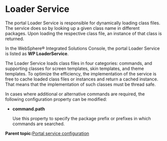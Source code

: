 # Loader Service 

The portal Loader Service is responsible for dynamically loading class files. The service does so by looking up a given class name in different packages. Upon loading the respective class file, an instance of that class is returned.

In the WebSphere® Integrated Solutions Console, the portal Loader Service is listed as **WP LoaderService**.

The Loader Service loads class files in four categories: commands, and supporting classes for screen templates, skin templates, and theme templates. To optimize the efficiency, the implementation of the service is free to cache loaded class files or instances and return a cached instance. That means that the implementation of such classes must be thread safe.

In cases where additional or alternative commands are required, the following configuration property can be modified:

-   **command.path**

    Use this property to specify the package prefix or prefixes in which commands are searched.


**Parent topic:**[Portal service configuration ](../admin-system/srvcfgref.md)

